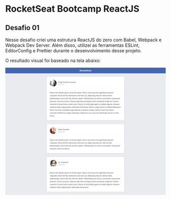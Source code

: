 # RocketSeat Bootcamp ReactJS 

## Desafio 01

Nesse desafio criei uma estrutura ReactJS do zero com Babel, Webpack e 
Webpack Dev Server. Além disso, utilizei as ferramentas ESLint, EditorConfig 
e Prettier durante o desenvolvimento desse projeto.

O resultado visual foi baseado na tela  abaixo:

![Feed](/assets/feed.png)


